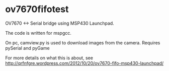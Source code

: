 ov7670fifotest
==============

OV7670 <-> Serial bridge using MSP430 Launchpad.

The code is written for mspgcc.

On pc, camview.py is used to download images from the camera. Requires
pySerial and pyGame

For more details on what this is about, see
http://qrfnfgre.wordpress.com/2012/10/20/ov7670-fifo-msp430-launchpad/
